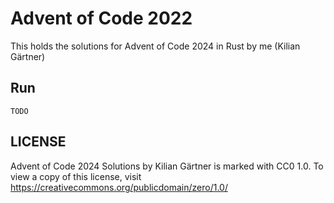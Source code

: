 # Advent of Code 2022

This holds the solutions for Advent of Code 2024 in Rust by me (Kilian Gärtner)

## Run

    TODO

## LICENSE

Advent of Code 2024 Solutions by Kilian Gärtner is marked with CC0 1.0. To view a copy of this license, visit https://creativecommons.org/publicdomain/zero/1.0/
